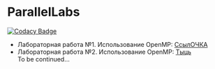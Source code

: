 # ParallelLabs

[![Codacy Badge](https://api.codacy.com/project/badge/Grade/065afdb2f3ea44bf8750933fe414c954)][codacy-badge]

* Лабораторная работа №1. Использование OpenMP:
  [СсылОЧКА](https://github.com/Chupakabra0/ParallelLabs/tree/main/ParallelLab1)<br/>
* Лабораторная работа №2. Использование OpenMP:
  [Тыць](#)<br/>
  To be continued...

[codacy-badge]: https://app.codacy.com/gh/Chupakabra0/ParallelLabs?utm_source=github.com&utm_medium=referral&utm_content=Chupakabra0/ParallelLabs&utm_campaign=Badge_Grade_Settings